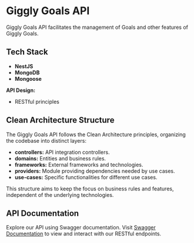 # Giggly Goals API

Giggly Goals API facilitates the management of Goals and other features of Giggly Goals.

## Tech Stack

- **NestJS**
- **MongoDB**
- **Mongoose**

**API Design:**

- RESTful principles

## Clean Architecture Structure

The Giggly Goals API follows the Clean Architecture principles, organizing the codebase into distinct layers:

- **controllers:** API integration controllers.
- **domains:** Entities and business rules.
- **frameworks:** External frameworks and technologies.
- **providers:** Module providing dependencies needed by use cases.
- **use-cases:** Specific functionalities for different use cases.

This structure aims to keep the focus on business rules and features, independent of the underlying technologies.

## API Documentation

Explore our API using Swagger documentation. Visit [Swagger Documentation](swagger-documentation-url) to view and interact with our RESTful endpoints.
